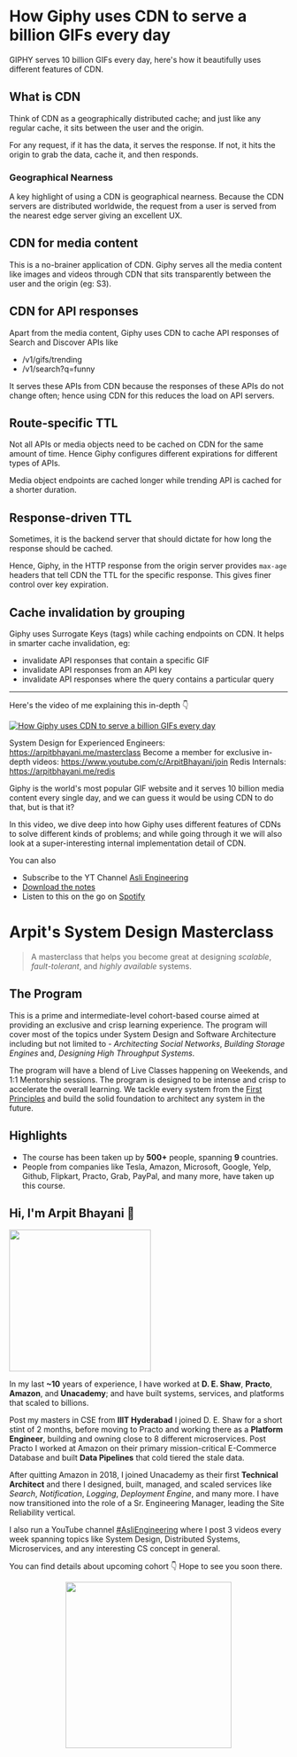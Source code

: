 How Giphy uses CDN to serve a billion GIFs every day
===


GIPHY serves 10 billion GIFs every day, here's how it beautifully uses different features of CDN.

## What is CDN

Think of CDN as a geographically distributed cache; and just like any regular cache, it sits between the user and the origin.

For any request, if it has the data, it serves the response. If not, it hits the origin to grab the data, cache it, and then responds.

### Geographical Nearness

A key highlight of using a CDN is geographical nearness. Because the CDN servers are distributed worldwide, the request from a user is served from the nearest edge server giving an excellent UX.

## CDN for media content

This is a no-brainer application of CDN. Giphy serves all the media content like images and videos through CDN that sits transparently between the user and the origin (eg: S3).

## CDN for API responses

Apart from the media content, Giphy uses CDN to cache API responses of Search and Discover APIs like

- /v1/gifs/trending
- /v1/search?q=funny

It serves these APIs from CDN because the responses of these APIs do not change often; hence using CDN for this reduces the load on API servers.

## Route-specific TTL

Not all APIs or media objects need to be cached on CDN for the same amount of time. Hence Giphy configures different expirations for different types of APIs.

Media object endpoints are cached longer while trending API is cached for a shorter duration.

## Response-driven TTL

Sometimes, it is the backend server that should dictate for how long the response should be cached.

Hence, Giphy, in the HTTP response from the origin server provides `max-age` headers that tell CDN the TTL for the specific response. This gives finer control over key expiration.

## Cache invalidation by grouping

Giphy uses Surrogate Keys (tags) while caching endpoints on CDN. It helps in smarter cache invalidation, eg:

- invalidate API responses that contain a specific GIF
- invalidate API responses from an API key
- invalidate API responses where the query contains a particular query
<hr />


<p>Here's the video of me explaining this in-depth 👇‍</p>

[![How Giphy uses CDN to serve a billion GIFs every day](https://i.ytimg.com/vi/-bo7oVejgRM/mqdefault.jpg)](https://www.youtube.com/watch?v=-bo7oVejgRM)

System Design for Experienced Engineers: https://arpitbhayani.me/masterclass
Become a member for exclusive in-depth videos: https://www.youtube.com/c/ArpitBhayani/join
Redis Internals: https://arpitbhayani.me/redis

Giphy is the world's most popular GIF website and it serves 10 billion media content every single day, and we can guess it would be using CDN to do that, but is that it?

In this video, we dive deep into how Giphy uses different features of CDNs to solve different kinds of problems; and while going through it we will also look at a super-interesting internal implementation detail of CDN.

You can also
 - Subscribe to the YT Channel [Asli Engineering](https://youtube.com/c/ArpitBhayani)
 - [Download the notes](https://drive.google.com/file/d/1M2Id3sJb9ABbMGSU2WFqpexDzbrd2FEH/view?usp=sharing)
 - Listen to this on the go on [Spotify](https://open.spotify.com/show/7qMoamm2iZQrsPVm6IQLoD)

# Arpit's System Design Masterclass

> A masterclass that helps you become great at designing _scalable_, _fault-tolerant_, and _highly available_ systems.

## The Program

This is a prime and intermediate-level cohort-based course aimed at providing an exclusive and crisp learning experience. The program will cover most of the topics under System Design and Software Architecture including but not limited to - _Architecting Social Networks_, _Building Storage Engines_ and, _Designing High Throughput Systems_.

The program will have a blend of Live Classes happening on Weekends, and 1:1 Mentorship sessions. The program is designed to be intense and crisp to accelerate the overall learning. We tackle every system from the [First Principles](https://en.wikipedia.org/wiki/First_principle) and build the solid foundation to architect any system in the future.


## Highlights

 - The course has been taken up by __500+__ people, spanning __9__ countries.
 - People from companies like Tesla, Amazon, Microsoft, Google, Yelp, Github, Flipkart, Practo, Grab, PayPal, and many more, have taken up this course.


## Hi, I'm Arpit Bhayani 👋

<img width="256px" src="https://arpitbhayani.me/static/img/arpit.jpg" />

In my last **~10** years of experience, I have worked at **D. E. Shaw**, **Practo**, **Amazon**, and **Unacademy**; and have built systems, services, and platforms that scaled to billions.

Post my masters in CSE from **IIIT Hyderabad** I joined D. E. Shaw for a short stint of 2 months, before moving to Practo and working there as a **Platform Engineer**, building and owning close to 8 different microservices. Post Practo I worked at Amazon on their primary mission-critical E-Commerce Database and built **Data Pipelines** that cold tiered the stale data.

After quitting Amazon in 2018, I joined Unacademy as their first **Technical Architect** and there I designed, built, managed, and scaled services like _Search_, _Notification_, _Logging_, _Deployment Engine_, and many more. I have now transitioned into the role of a Sr. Engineering Manager, leading the Site Reliability vertical.

I also run a YouTube channel [#AsliEngineering](https://www.youtube.com/c/ArpitBhayani) where I post 3 videos every week spanning topics like System Design, Distributed Systems, Microservices, and any interesting CS concept in general.

You can find details about upcoming cohort 👇‍ Hope to see you soon there.

<center>
<a target="_blank" href="https://arpitbhayani.me/masterclass">
<img src="https://user-images.githubusercontent.com/4745789/137859181-d4499cf4-ce65-4466-8b88-a078ece0f081.PNG" width="300px" />
</a>
</center>